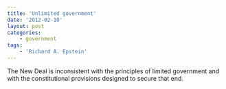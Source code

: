 ```yaml
---
title: 'Unlimited government'
date: '2012-02-10'
layout: post
categories:
    - government
tags:
    - 'Richard A. Epstein'
---
```


The New Deal is inconsistent with the principles of limited government and with the constitutional provisions designed to secure that end.